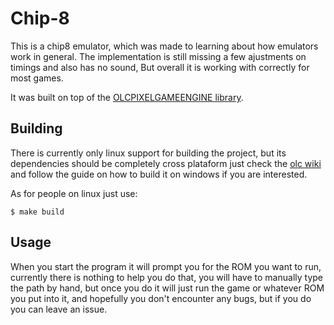 # Chip-8

This is a chip8 emulator, which was made to learning about how emulators work in general. The implementation is still missing a few ajustments on timings and also has no sound, But overall it is working with correctly for most games.

It was built on top of the [OLCPIXELGAMEENGINE library](https://github.com/OneLoneCoder/olcPixelGameEngine).

## Building

There is currently only linux support for building the project, but its dependencies should be completely cross plataform just check the [olc wiki](https://github.com/OneLoneCoder/olcPixelGameEngine/wiki) and follow the guide on how to build it on windows if you are interested.

As for people on linux just use:

```console
$ make build
```

## Usage

When you start the program it will prompt you for the ROM you want to run, currently there is nothing to help you do that, you will have to manually type the path by hand, but once you do it will just run the game or whatever ROM you put into it, and hopefully you don't encounter any bugs, but if you do you can leave an issue.
